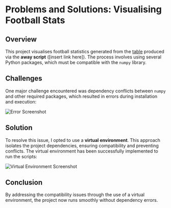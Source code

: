 # Problems and Solutions: Visualising Football Stats

## Overview
This project visualises football statistics generated from the [table](images/awaydataclean.png) produced via the **away script** ([insert link here]). The process involves using several Python packages, which must be compatible with the `numpy` library. 

## Challenges
One major challenge encountered was dependency conflicts between `numpy` and other required packages, which resulted in errors during installation and execution:

![Error Screenshot](insert-picture-link-here)

## Solution
To resolve this issue, I opted to use a **virtual environment**. This approach isolates the project dependencies, ensuring compatibility and preventing conflicts. The virtual environment has been successfully implemented to run the scripts:

![Virtual Environment Screenshot](insert-picture-link-here)

## Conclusion
By addressing the compatibility issues through the use of a virtual environment, the project now runs smoothly without dependency errors.
